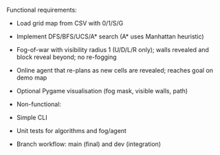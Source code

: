 Functional requirements:
- Load grid map from CSV with 0/1/S/G
- Implement DFS/BFS/UCS/A* search (A* uses Manhattan heuristic)
- Fog-of-war with visibility radius 1 (U/D/L/R only); walls revealed and block reveal beyond; no re-fogging
- Online agent that re-plans as new cells are revealed; reaches goal on demo map
- Optional Pygame visualisation (fog mask, visible walls, path)

- Non-functional:
- Simple CLI
- Unit tests for algorithms and fog/agent
- Branch workflow: main (final) and dev (integration)
